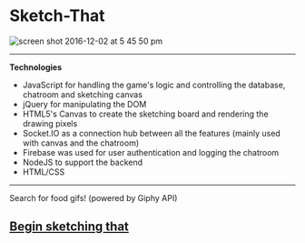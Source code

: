 # Sketch-That

![screen shot 2016-12-02 at 5 45 50 pm](http://intense-dusk-11136.herokuapp.com/images/portfolio-1.jpeg)


----------
**Technologies**

 - JavaScript for handling the game's logic and controlling the database, chatroom and sketching canvas
 - jQuery for manipulating the DOM
 - HTML5's Canvas to create the sketching board and rendering the drawing pixels
 - Socket.IO as a connection hub between all the features (mainly used with canvas and the chatroom)
 - Firebase was used for user authentication and logging the chatroom
 - NodeJS to support the backend
 - HTML/CSS

----------
Search for food gifs! (powered by Giphy API)

[Begin sketching that](https://sketch-that.herokuapp.com/)
----------
